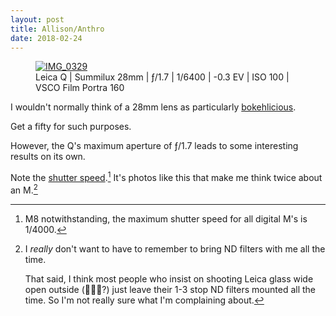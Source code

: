 ```yaml
---
layout: post
title: Allison/Anthro
date: 2018-02-24
---
```


<figure>
	<a href="https://www.flickr.com/photos/toniwonkanobi/43264459974/in/dateposted-public/" title="IMG_0329">
		<img src="https://farm2.staticflickr.com/1799/43264459974_9e25f5fd27_o.jpg" alt="IMG_0329">
	</a>
	<figcaption>Leica Q | Summilux 28mm | ƒ/1.7 | <span id="shutter-speed">1/6400</span> | -0.3 EV | ISO 100 | VSCO Film Portra 160</figcaption>
</figure>

I wouldn't normally think of a 28mm lens as particularly [bokehlicious][1]. 

Get a fifty for such purposes.

However, the Q's maximum aperture of ƒ/1.7 leads to some interesting results on its own.

Note the [shutter speed][2].[^1] It's photos like this that make me think twice about an M.[^2]

[1]: https://www.urbandictionary.com/define.php?term=bokehlicious "\"Bokehlicious\" on Urban Dictionary"
[2]: #shutter-speed "Link to the shutter speed in the above image"

[^1]: M8 notwithstanding, the maximum shutter speed for all digital M's is 1/4000.
[^2]: I *really* don't want to have to remember to bring ND filters with me all the time.

	That said, I think most people who insist on shooting Leica glass wide open outside (🙋🏻‍♂️?) just leave their 1-3 stop ND filters mounted all the time. So I'm not really sure what I'm complaining about.